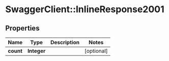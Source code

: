 # SwaggerClient::InlineResponse2001

## Properties
Name | Type | Description | Notes
------------ | ------------- | ------------- | -------------
**count** | **Integer** |  | [optional] 


